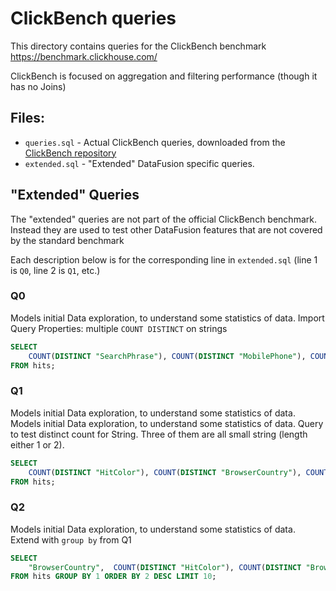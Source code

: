 # ClickBench queries

This directory contains queries for the ClickBench benchmark https://benchmark.clickhouse.com/

ClickBench is focused on aggregation and filtering performance (though it has no Joins)

## Files:
* `queries.sql` - Actual ClickBench queries, downloaded from the [ClickBench repository]
* `extended.sql` - "Extended" DataFusion specific queries. 

[ClickBench repository]: https://github.com/ClickHouse/ClickBench/blob/main/datafusion/queries.sql

## "Extended" Queries 
The "extended" queries are not part of the official ClickBench benchmark. 
Instead they are used to test other DataFusion features that are not 
covered by the standard benchmark

Each description below is for the corresponding line in `extended.sql` (line 1
is `Q0`, line 2 is `Q1`, etc.)  

### Q0
Models initial Data exploration, to understand some statistics of data. 
Import Query Properties: multiple `COUNT DISTINCT` on strings

```sql
SELECT 
    COUNT(DISTINCT "SearchPhrase"), COUNT(DISTINCT "MobilePhone"), COUNT(DISTINCT "MobilePhoneModel") 
FROM hits;
```

### Q1
Models initial Data exploration, to understand some statistics of data.
Models initial Data exploration, to understand some statistics of data. 
Query to test distinct count for String. Three of them are all small string (length either 1 or 2).

```sql
SELECT 
    COUNT(DISTINCT "HitColor"), COUNT(DISTINCT "BrowserCountry"), COUNT(DISTINCT "BrowserLanguage")
FROM hits;
```

### Q2
Models initial Data exploration, to understand some statistics of data.
Extend with `group by` from Q1

```sql
SELECT 
    "BrowserCountry",  COUNT(DISTINCT "HitColor"), COUNT(DISTINCT "BrowserCountry"), COUNT(DISTINCT "BrowserLanguage")
FROM hits GROUP BY 1 ORDER BY 2 DESC LIMIT 10;
```



